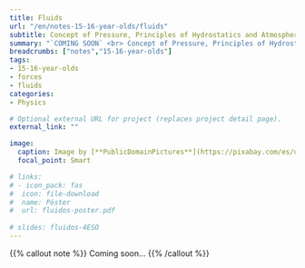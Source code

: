```yaml
---
title: Fluids
url: "/en/notes-15-16-year-olds/fluids"
subtitle: Concept of Pressure, Principles of Hydrostatics and Atmospheric Physics
summary: "`COMING SOON` <br> Concept of Pressure, Principles of Hydrostatics and Atmospheric Physics."
breadcrumbs: ["notes","15-16-year-olds"]
tags:
- 15-16-year-olds
- forces
- fluids
categories:
- Physics

# Optional external URL for project (replaces project detail page).
external_link: ""

image:
  caption: Image by [**PublicDomainPictures**](https://pixabay.com/es/users/publicdomainpictures-14/) on [Pixabay](https://pixabay.com/es/)
  focal_point: Smart

# links:
# - icon_pack: fas
#  icon: file-download
#  name: Póster
#  url: fluidos-poster.pdf
  
# slides: fluidos-4ESO  
---
```


{{% callout note %}}
Coming soon...
{{% /callout %}}
